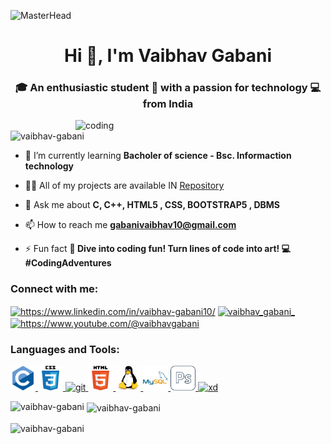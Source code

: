 ![MasterHead](https://mir-s3-cdn-cf.behance.net/project_modules/max_1200/79731568097599.5b50bca477735.jpg)
<h1 align="center">Hi 👋, I'm Vaibhav Gabani</h1>
<h3 align="center">🎓 An enthusiastic student 🌟 with a passion for technology 💻 from India</h3>
<img alt="coding" width="400" align="right" src="https://camo.githubusercontent.com/60118c6ff524984563af07ee397adb9db65ca7c13beb663b0fa92efcf12289dd/68747470733a2f2f727579612e73747564696f2f6173736574732f696d616765732f6465762e77656270">

<p align="left"> <img src="https://komarev.com/ghpvc/?username=vaibhav-gabani&label=Profile%20views&color=0e75b6&style=flat" alt="vaibhav-gabani" /> </p>

- 🌱 I’m currently learning **Bacholer of science - Bsc. Informaction technology**

- 👨‍💻 All of my projects are available IN  [Repository](https://github.com/vaibhav-gabani?tab=repositories)

- 💬 Ask me about **C, C++, HTML5 , CSS, BOOTSTRAP5 , DBMS**

- 📫 How to reach me **gabanivaibhav10@gmail.com**

- ⚡ Fun fact **🚀 Dive into coding fun! Turn lines of code into art! 💻 #CodingAdventures**

<h3 align="left">Connect with me:</h3>
<p align="left">
<a href="https://linkedin.com/in/https://www.linkedin.com/in/vaibhav-gabani10/" target="blank"><img align="center" src="https://raw.githubusercontent.com/rahuldkjain/github-profile-readme-generator/master/src/images/icons/Social/linked-in-alt.svg" alt="https://www.linkedin.com/in/vaibhav-gabani10/" height="30" width="40" /></a>
<a href="https://instagram.com/vaibhav_gabani_" target="blank"><img align="center" src="https://raw.githubusercontent.com/rahuldkjain/github-profile-readme-generator/master/src/images/icons/Social/instagram.svg" alt="vaibhav_gabani_" height="30" width="40" /></a>
<a href="https://www.youtube.com/c/https://www.youtube.com/@vaibhavgabani" target="blank"><img align="center" src="https://raw.githubusercontent.com/rahuldkjain/github-profile-readme-generator/master/src/images/icons/Social/youtube.svg" alt="https://www.youtube.com/@vaibhavgabani" height="30" width="40" /></a>
</p>

<h3 align="left">Languages and Tools:</h3>
<p align="left"> <a href="https://www.cprogramming.com/" target="_blank" rel="noreferrer"> <img src="https://raw.githubusercontent.com/devicons/devicon/master/icons/c/c-original.svg" alt="c" width="40" height="40"/> </a> <a href="https://www.w3schools.com/css/" target="_blank" rel="noreferrer"> <img src="https://raw.githubusercontent.com/devicons/devicon/master/icons/css3/css3-original-wordmark.svg" alt="css3" width="40" height="40"/> </a> <a href="https://git-scm.com/" target="_blank" rel="noreferrer"> <img src="https://www.vectorlogo.zone/logos/git-scm/git-scm-icon.svg" alt="git" width="40" height="40"/> </a> <a href="https://www.w3.org/html/" target="_blank" rel="noreferrer"> <img src="https://raw.githubusercontent.com/devicons/devicon/master/icons/html5/html5-original-wordmark.svg" alt="html5" width="40" height="40"/> </a> <a href="https://www.linux.org/" target="_blank" rel="noreferrer"> <img src="https://raw.githubusercontent.com/devicons/devicon/master/icons/linux/linux-original.svg" alt="linux" width="40" height="40"/> </a> <a href="https://www.mysql.com/" target="_blank" rel="noreferrer"> <img src="https://raw.githubusercontent.com/devicons/devicon/master/icons/mysql/mysql-original-wordmark.svg" alt="mysql" width="40" height="40"/> </a> <a href="https://www.photoshop.com/en" target="_blank" rel="noreferrer"> <img src="https://raw.githubusercontent.com/devicons/devicon/master/icons/photoshop/photoshop-line.svg" alt="photoshop" width="40" height="40"/> </a> <a href="https://www.adobe.com/products/xd.html" target="_blank" rel="noreferrer"> <img src="https://play-lh.googleusercontent.com/kaox1VteLsWAuNxPxhm8t4llaoyFhxzDjo9g4Hdf92bKdT_Sn6Yrdku6rApuc5ktirw=w480-h960-rw" alt="xd" width="40" height="40"/> </a> </p>

<p><img align="left" src="https://github-readme-stats.vercel.app/api/top-langs?username=vaibhav-gabani&show_icons=true&locale=en&layout=compact" alt="vaibhav-gabani" /></p>

<p>&nbsp;<img align="center" src="https://github-readme-stats.vercel.app/api?username=vaibhav-gabani&show_icons=true&locale=en" alt="vaibhav-gabani" /></p>

<p><img align="center" src="https://github-readme-streak-stats.herokuapp.com/?user=vaibhav-gabani&" alt="vaibhav-gabani" /></p>

